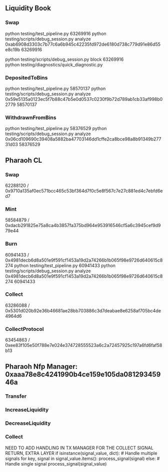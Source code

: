 ## Liquidity Book
### Swap
python testing/test_pipeline.py 63269916
python testing/scripts/debug_session.py analyze 0xab6908d3303c7b77c6a6b945c42235fd972de6180d738c779d91e86d55e8c19b 63269916

python testing/scripts/debug_session.py block 63269916  
python testing/diagnostics/quick_diagnostic.py

### DepositedToBins
python testing/test_pipeline.py 58570137
python testing/scripts/debug_session.py analyze 0x59e5135a0123ec5f7b88c47b5e0d0537c0230f9b72d789ab1cb33af998b02779 58570137

### WithdrawnFromBins
python testing/test_pipeline.py 58376529
python testing/scripts/debug_session.py analyze 0x06cd109690c39408a5882ba47703146dd1cffe2ca8bce98a8b91349b27731d03 58376529


## Pharaoh CL
### Swap
62288120 / 0x9710a135af0ec571bcc465c53bf364d7f0c5e8f567c7e27c881ed4c7ebfd6ed7
### Mint
58584879 / 0xdacb291825e75a8ca4b3857fa375bd964e953916546cf5a6c3945cef9d979e44
### Burn
60941433 / 0x4981decb6d8a501e9f591cf1453a19d2a74266b1b065f98e9726d640615c8274
python testing/test_pipeline.py 60941433
python testing/scripts/debug_session.py analyze 0x4981decb6d8a501e9f591cf1453a19d2a74266b1b065f98e9726d640615c8274 60941433

### Collect
63286088 / 0x5301d020b92e36b46681ae28bb703886c3d7deabae8e6258af705bc4de4964d6
### CollectProtocol
63454863 / 0xee83f105e50f788e7e024e374728555523a6c2a72457925c197a6fd6faf58b13



## Pharaoh Nfp Manager: 0xaaa78e8c4241990b4ce159e105da08129345946a
### Transfer
### IncreaseLiquidity
### DecreaseLiquidity
### Collect





NEED TO ADD HANDLING IN TX MANAGER FOR THE COLLECT SIGNAL RETURN, EXTRA LAYER
if isinstance(signal_value, dict):
    # Handle multiple signals
    for key, signal in signal_value.items():
        process_signal(signal)
else:
    # Handle single signal
    process_signal(signal_value)